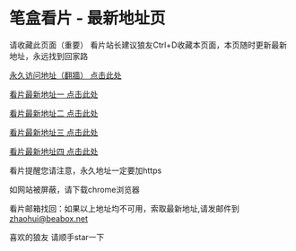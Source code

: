 # 笔盒看片 - 最新地址页

请收藏此页面（重要）
看片站长建议狼友Ctrl+D收藏本页面，本页随时更新最新地址，永远找到回家路

[永久访问地址（翻牆） 点击此处](https://beabox.net/)

[看片最新地址一 点击此处](https://6997lfpw9qr.wiki)

[看片最新地址二 点击此处](https://h7xna7kdrw0n.wiki)

[看片最新地址三 点击此处](https://n2a3r7ofb3.wiki)

[看片最新地址四 点击此处](https://n2a3r7ofb3.wiki)

看片提醒您请注意，永久地址一定要加https

如网站被屏蔽，请下载chrome浏览器

看片邮箱找回：如果以上地址均不可用，索取最新地址,请发邮件到 zhaohui@beabox.net

喜欢的狼友 请顺手star一下